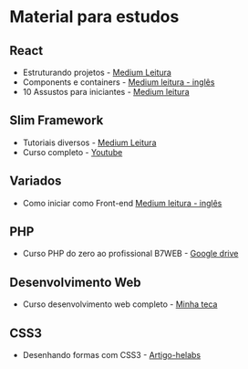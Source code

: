 # Material para estudos

## React

* Estruturando projetos - [Medium Leitura](https://medium.com/reactbrasil/react-estruturando-projetos-e-nomeando-componentes-b62ddad69a11)
* Components e containers - [Medium leitura - inglês](https://medium.com/@dan_abramov/smart-and-dumb-components-7ca2f9a7c7d0) 
* 10 Assustos para iniciantes - [Medium leitura](https://medium.com/reactbrasil/10-assuntos-que-todo-iniciante-em-react-deve-ficar-por-dentro-a990dd1b0461)

## Slim Framework 

* Tutoriais diversos - [Medium Leitura](https://medium.com/@fidelissauro)
* Curso completo - [Youtube](https://www.youtube.com/channel/UCK-OjGFLEJg6Fz6uZ4AsdIg/playlists)

## Variados

* Como iniciar como Front-end [Medium leitura - inglês](https://medium.freecodecamp.org/how-to-get-hired-as-a-junior-web-developer-its-hard-but-you-can-do-it-f680c20f0285)

## PHP

* Curso PHP do zero ao profissional B7WEB - [Google drive](https://drive.google.com/drive/folders/0B9Oh95vNc8dRVUhhLWp0QXZZeFE)

## Desenvolvimento Web

* Curso desenvolvimento web completo - [Minha teca](http://minhateca.com.br/Cognitionis/Cursos/Curso+Desenvolvedor+Web)

## CSS3 
* Desenhando formas com CSS3 - [Artigo-helabs](https://helabs.com/artigos/2014/11/14/o-poder-do-css-3-desenhando-formas/)


